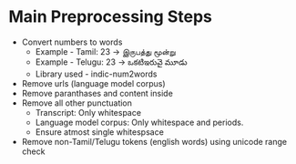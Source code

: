 # Main Preprocessing Steps
- Convert numbers to words
  - Example - Tamil: 23 -> இருபத்து மூன்று
  - Example - Telugu: 23 -> ఒకటిఇరువై మూడు 
  - Library used - indic-num2words 
- Remove urls (language model corpus)
- Remove paranthases and content inside
- Remove all other punctuation
  - Transcript: Only whitespace
  - Language model corpus: Only whitespace and periods.
  - Ensure atmost single whitespsace
- Remove non-Tamil/Telugu tokens (english words) using unicode range check